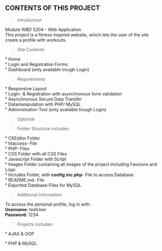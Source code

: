 CONTENTS OF THIS PROJECT 
---------------------

> Introduction

Module WBD 5204 - Web Application <br>
This project is a fitness inspired website, which lets the user of the site create a profile with workouts.

 > Site Contents

° Home <br>
° Login and Registration Forms <br>
° Dashboard (only available trough Login)<br>

 > Requirements

° Responsive Layout <br>
° Login- & Registration with asynchronous form validation<br>
° Asynchronous Secure Data Transfer <br>
° Datamanipulation with PHP/ MySQL <br>
° Administration Tool (only available trough Login)

 > Optional

 <!-- ° Guestbook <br> -->
 <!-- ° News <br> -->

> Folder Structure includes:

° CKEditor Folder <br>
° htaccess- File <br>
° PHP- Files <br>
° CSS Folder with all CSS Files<br>
° Javascript Folder with Script<br>
° Images Folder containing all images of the project including Favicons and Logo<br>
° Includes Folder, with <b>config.inc.php</b>- File to access Database<br>
° README.md- File<br>
° Exported Database-Files for MySQL<br>

> Additional Information

To access the personal profile, log in with: <br>
<b>Username:</b> testUser <br>
<b>Password:</b> 1234 <br>

> Projects includes:

° AJAX & OOP <br>
<!-- ° CK Editor <br> -->
° PHP & MySQL <br>
<!-- ° jQuery -->



